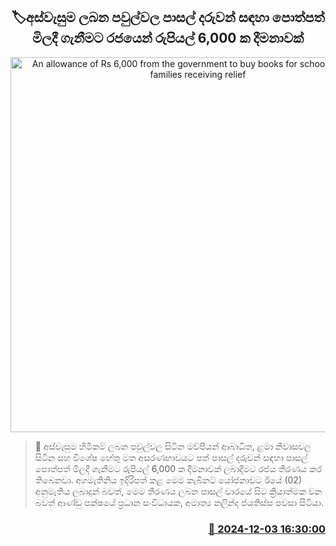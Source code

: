 <p align='center'><b><h2 align='center' title='An allowance of Rs 6,000 from the government to buy books for school children of families receiving relief'>🏷අස්වැසුම ලබන පවුල්වල පාසල් දරුවන් සඳහා පොත්පත් මිලදී ගැනීමට රජයෙන් රුපියල් 6,000 ක දීමනාවක්</h2></b></p>
<p align='center'><img src='https://helakuru.sgp1.cdn.digitaloceanspaces.com/esana/images/lib/aswesuma-aswasuma-welfare.jpg' width='600' alt='An allowance of Rs 6,000 from the government to buy books for school children of families receiving relief'></p>

>📝 අස්වැසුම හිමිකම් ලබන පවුල්වල සිටින මව්පියන් ආබාධිත, ළමා නිවාසවල සිටින සහ විශේෂ හේතු මත අසරණභාවයට පත් පාසල් දරුවන් සඳහා පාසල් පොත්පත් මිලදී ගැනීමට රුපියල් 6,000 ක දීමනාවක් ලබාදීමට රජය තීරණය කර තිබෙනවා.
අගමැතිනිය ඉදිරිපත් කළ මෙම කැබිනට් යෝජනාවට ඊයේ (02) අනුමැතිය ලබාදුන් බවත්, මෙම තීරණය ලබන පාසල් වාරයේ සිට ක්‍රියාත්මක වන බවත් ආණ්ඩු පක්ෂයේ ප්‍රධාන සංවිධායක, අමාත්‍ය නලින්ද ජයතිස්ස පවසා සිටියා.


<h3 align='right'><a href='https://www.helakuru.lk/esana/p/105628/'>📅 2024-12-03 16:30:00</a></h3>
